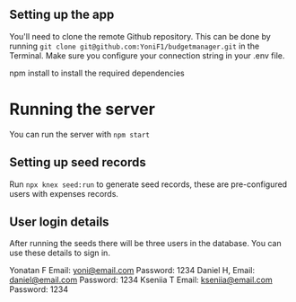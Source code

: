 ## Setting up the app

You'll need to clone the remote Github repository. This can be done by running `git clone git@github.com:YoniF1/budgetmanager.git` in the Terminal. Make sure you configure your connection string in your .env file.

npm install to install the required dependencies

# Running the server

You can run the server with `npm start`

## Setting up seed records

Run `npx knex seed:run` to generate seed records, these are pre-configured users with expenses records.

## User login details

After running the seeds there will be three users in the database. You can use these details to sign in.

Yonatan F Email: yoni@email.com Password: 1234
Daniel H, Email: daniel@email.com Password: 1234
Kseniia T Email: kseniia@email.com Password: 1234








